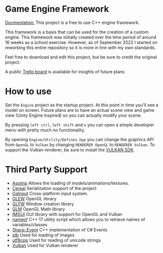 # Game Engine Framework 

[Docmentation:](https://feikojoosten.github.io/GameEngineFramework/)
This project is a free to use C++ engine framework.

This framework is a basis that can be used for the creation of a custom engine.
This framework was initially created over the time period of around 16 weeks as a school exercise. However, as of September 2022 I started on reworking this entire repository so it is more in line with my own standards.

Feel free to download and edit this project, but be sure to credit the original project.

A public [Trello board](https://trello.com/b/Txt0bnM5/engine-framework) is available for insights of future plans

# How to use
Set the `Engine` project as the startup project.
At this point in time you'll see a model on screen. Future plans are to have an actual scene view and game view (Unity Engine inspired) so you can actually modify your scene.

By pressing `left ctrl`, `left shift` and `e` you can open a simple developer menu with pretty much no functionality.

By opening `Engine/Utility/Defines.hpp` you can change the graphics API from `OpenGL` to `Vulkan` by changing `RENDERER OpenGL` to `RENDERER Vulkan`.
To support the Vulkan renderer, be sure to install the [VULKAN SDK](https://vulkan.lunarg.com/).

# Third Party Support
* [Assimp](https://github.com/assimp/assimp)
    Allows the loading of models/animations/textures.
* [Cereal](https://github.com/USCiLab/cereal)
    Serialization support of the project
* [GaInput](https://github.com/jkuhlmann/gainput)
    Cross-platform input system.
* [GLEW](http://glew.sourceforge.net/)
    OpenGL library
* [GLFW](https://www.glfw.org/)
    Window creation library
* [GLM](https://github.com/g-truc/glm)
    OpenGL Math library
* [IMGUI](https://github.com/ocornut/imgui)
    GUI library with support for OpenGL and Vulkan
* [nameof](https://github.com/Neargye/nameof/)
    C++ 17 utility script which allows you to retrieve names of variables/classes
* [Sharp::Event](https://www.codeproject.com/Tips/1069718/Sharp-Tools-A-NET-like-Event-in-Cplusplus)
    C++ implementation of C# Events
* [stb](https://github.com/nothings/stb)
    Used for loading of images
* [utf8cpp](https://github.com/nemtrif/utfcpp)
    Used for reading of unicode strings
* [Vulkan](https://www.vulkan.org/)
    Used for Vulkan renderer
